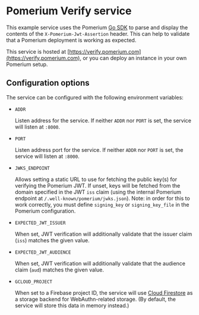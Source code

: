 # Pomerium Verify service

This example service uses the Pomerium
[Go SDK](https://github.com/pomerium/sdk-go) to parse and display the contents
of the `X-Pomerium-Jwt-Assertion` header. This can help to validate that a
Pomerium deployment is working as expected.

This service is hosted at
[https://verify.pomerium.com](https://verify.pomerium.com), or you can deploy
an instance in your own Pomerium setup.

## Configuration options

The service can be configured with the following environment variables:

- `ADDR`

    Listen address for the service. If neither `ADDR` nor `PORT` is set, the
service will listen at `:8000`.

- `PORT`

    Listen address port for the service. If neither `ADDR` nor `PORT` is set,
the service will listen at `:8000`.

- `JWKS_ENDPOINT`

    Allows setting a static URL to use for fetching the public key(s) for
verifying the Pomerium JWT. If unset, keys will be fetched from the domain
specified in the JWT `iss` claim (using the internal Pomerium endpoint at
`/.well-known/pomerium/jwks.json`). Note: in order for this to work correctly,
you must define `signing_key` or `signing_key_file` in the Pomerium
configuration.

- `EXPECTED_JWT_ISSUER`

    When set, JWT verification will additionally validate that the issuer claim
(`iss`) matches the given value.

- `EXPECTED_JWT_AUDIENCE`

    When set, JWT verification will additionally validate that the audience
claim (`aud`) matches the given value.

- `GCLOUD_PROJECT`

    When set to a Firebase project ID, the service will use [Cloud
Firestore](https://firebase.google.com/docs/firestore) as a storage backend for
WebAuthn-related storage. (By default, the service will store this data in
memory instead.)
